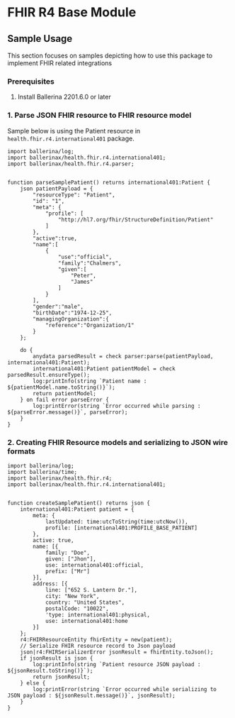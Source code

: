 
# FHIR R4 Base Module

## Sample Usage

This section focuses on samples depicting how to use this package to implement FHIR related integrations

### Prerequisites

1. Install Ballerina 2201.6.0 or later

### 1. Parse JSON FHIR resource to FHIR resource model
Sample below is using the Patient resource in `health.fhir.r4.international401` package.

```ballerina
import ballerina/log;
import ballerinax/health.fhir.r4.international401;
import ballerinax/health.fhir.r4.parser;


function parseSamplePatient() returns international401:Patient {
    json patientPayload = {
        "resourceType": "Patient",
        "id": "1",
        "meta": {
            "profile": [
                "http://hl7.org/fhir/StructureDefinition/Patient"
            ]
        },
        "active":true,
        "name":[
            {
                "use":"official",
                "family":"Chalmers",
                "given":[
                    "Peter",
                    "James"
                ]
            }
        ],
        "gender":"male",
        "birthDate":"1974-12-25",
        "managingOrganization":{
            "reference":"Organization/1"
        }
    };

    do {
        anydata parsedResult = check parser:parse(patientPayload, international401:Patient);
        international401:Patient patientModel = check parsedResult.ensureType();
        log:printInfo(string `Patient name : ${patientModel.name.toString()}`);
        return patientModel;
    } on fail error parseError {
    	log:printError(string `Error occurred while parsing : ${parseError.message()}`, parseError);
    }
}
```

### 2. Creating FHIR Resource models and serializing to JSON wire formats

```ballerina
import ballerina/log;
import ballerina/time;
import ballerinax/health.fhir.r4;
import ballerinax/health.fhir.r4.international401;


function createSamplePatient() returns json {
    international401:Patient patient = {
        meta: {
            lastUpdated: time:utcToString(time:utcNow()),
            profile: [international401:PROFILE_BASE_PATIENT]
        },
        active: true,
        name: [{
            family: "Doe",
            given: ["Jhon"],
            use: international401:official,
            prefix: ["Mr"]
        }],
        address: [{
            line: ["652 S. Lantern Dr."],
            city: "New York",
            country: "United States",
            postalCode: "10022",
            'type: international401:physical,
            use: international401:home
        }]
    };
    r4:FHIRResourceEntity fhirEntity = new(patient);
    // Serialize FHIR resource record to Json payload
    json|r4:FHIRSerializerError jsonResult = fhirEntity.toJson();
    if jsonResult is json {
        log:printInfo(string `Patient resource JSON payload : ${jsonResult.toString()}`);
        return jsonResult;
    } else {
        log:printError(string `Error occurred while serializing to JSON payload : ${jsonResult.message()}`, jsonResult);
    }
}
```